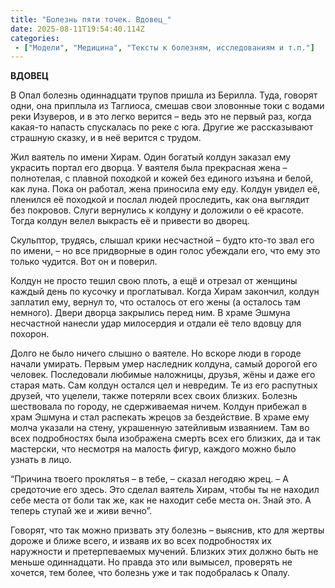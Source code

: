 ```yaml
---
title: "Болезнь пяти точек. Вдовец_"
date: 2025-08-11T19:54:40.114Z
categories:
 - ["Модели", "Медицина", "Тексты к болезням, исследованиям и т.п."]
---
```


**ВДОВЕЦ**

В Опал болезнь одиннадцати трупов пришла из Берилла. Туда, говорят одни,
она приплыла из Таглиоса, смешав свои зловонные токи с водами реки
Изуверов, и в это легко верится – ведь это не первый раз, когда какая-то
напасть спускалась по реке с юга. Другие же рассказывают страшную
сказку, и в неё верится с трудом.

Жил ваятель по имени Хирам. Один богатый колдун заказал ему украсить
портал его дворца. У ваятеля была прекрасная жена – полнотелая, с
плавной походкой и кожей без единого изъяна и белой, как луна. Пока он
работал, жена приносила ему еду. Колдун увидел её, пленился её походкой
и послал людей проследить, как она выглядит без покровов. Слуги
вернулись к колдуну и доложили о её красоте. Тогда колдун велел выкрасть
её и привести во дворец.

Скульптор, трудясь, слышал крики несчастной – будто кто-то звал его по
имени, – но все придворные в один голос убеждали его, что ему это только
чудится. Вот он и поверил.

Колдун не просто тешил свою плоть, а ещё и отрезал от женщины каждый
день по кусочку и проглатывал. Когда Хирам закончил, колдун заплатил
ему, вернул то, что осталось от его жены (а осталось там немного). Двери
дворца закрылись перед ним. В храме Эшмуна несчастной нанесли удар
милосердия и отдали её тело вдовцу для похорон.

Долго не было ничего слышно о ваятеле. Но вскоре люди в городе начали
умирать. Первым умер наследник колдуна, самый дорогой его человек.
Последовали любимые наложницы, друзья, жёны и даже его старая мать. Сам
колдун остался цел и невредим. Те из его распутных друзей, что уцелели,
также потеряли всех своих близких. Болезнь шествовала по городу, не
сдерживаемая ничем. Колдун прибежал в храм Эшмуна и стал распекать
жрецов за бездействие. В храме ему молча указали на стену, украшенную
затейливым изваянием. Там во всех подробностях была изображена смерть
всех его близких, да и так мастерски, что несмотря на малость фигур,
каждого можно было узнать в лицо.

“Причина твоего проклятья – в тебе, – сказал негодяю жрец. – А
средоточие его здесь. Это сделал ваятель Хирам, чтобы ты не находил себе
места от боли так же, как не находит себе места он. Знай это. А теперь
ступай же и живи вечно”.

Говорят, что так можно призвать эту болезнь – выяснив, кто для жертвы
дороже и ближе всего, и изваяв их во всех подробностях их наружности и
претерпеваемых мучений. Близких этих должно быть не меньше одиннадцати.
Но правда это или вымысел, проверять не хочется, тем более, что болезнь
уже и так подобралась к Опалу.
